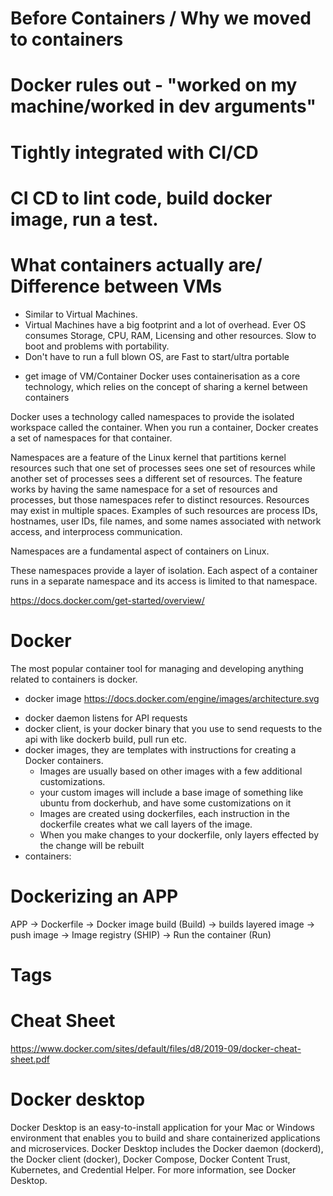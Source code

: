 # Before Containers / Why we moved to containers

# Docker rules out - "worked on my machine/worked in dev arguments"
# Tightly integrated with CI/CD
# CI CD to lint code, build docker image, run a test.

# What containers actually are/ Difference between VMs
- Similar to Virtual Machines.
- Virtual Machines have a big footprint and a lot of overhead.  Ever OS consumes Storage, CPU, RAM, Licensing and other resources. 
Slow to boot and problems with portability.
- Don't have to run a full blown OS, are Fast to start/ultra portable
* get image of VM/Container
 Docker uses containerisation as a core technology, which relies on the concept of sharing a kernel between containers
 
 Docker uses a technology called namespaces to provide the isolated workspace called the container. When you run a container, Docker creates a set of namespaces for that container.

Namespaces are a feature of the Linux kernel that partitions kernel resources such that one set of processes sees one set of resources while another set of processes sees a different set of resources. The feature works by having the same namespace for a set of resources and processes, but those namespaces refer to distinct resources. Resources may exist in multiple spaces. Examples of such resources are process IDs, hostnames, user IDs, file names, and some names associated with network access, and interprocess communication.

Namespaces are a fundamental aspect of containers on Linux.

These namespaces provide a layer of isolation. Each aspect of a container runs in a separate namespace and its access is limited to that namespace.


https://docs.docker.com/get-started/overview/


# Docker

The most popular container tool for managing and developing anything related to containers is docker.


* docker image
https://docs.docker.com/engine/images/architecture.svg
- docker daemon listens for API requests
- docker client, is your docker binary that you use to send requests to the api with like dockerb build, pull run etc.
- docker images, they are templates with instructions for creating a Docker containers. 
    - Images are usually based on other images with a few additional customizations.
    - your custom images will include a base image of something like ubuntu from dockerhub, and have some customizations on it
    - Images are created using dockerfiles, each instruction in the dockerfile creates what we call layers of the image.
    - When you make changes to your dockerfile, only layers effected by the change will be rebuilt
- containers:   


# Dockerizing an APP

APP -> Dockerfile -> Docker image build (Build) -> builds layered image -> push image -> Image registry (SHIP) -> Run the container (Run)


# Tags


# Cheat Sheet
https://www.docker.com/sites/default/files/d8/2019-09/docker-cheat-sheet.pdf


# Docker desktop
Docker Desktop is an easy-to-install application for your Mac or Windows environment that enables you to build and share containerized applications and microservices. Docker Desktop includes the Docker daemon (dockerd), the Docker client (docker), Docker Compose, Docker Content Trust, Kubernetes, and Credential Helper. For more information, see Docker Desktop.
